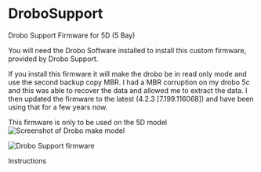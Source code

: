 # DroboSupport
Drobo Support Firmware for 5D (5 Bay)

You will need the Drobo Software installed to install this custom firmware, provided by Drobo Support.

If you install this firmware it will make the drobo be in read only mode and use the second backup copy MBR. 
I had a MBR corruption on my drobo 5c and this was able to recover the data and allowed me to extract the data.
I then updated the firmware to the latest (4.2.3 [7.199.116068]) and have been using that for a few years now. 

This firmware is only to be used on the 5D model
![Screenshot of Drobo make model](https://github.com/TimN0001/DroboSupport/blob/main/droboscreenshot.png)




![Drobo Support firmware](https://github.com/TimN0001/Drobo5D-Support/assets/9089167/6f7e9116-791f-439f-95c0-98b014f6fece)




Instructions

